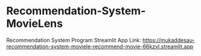 # Recommendation-System-MovieLens


Recommendation System Program Streamlit App Link:
https://mukaddesau-recommendation-system-moviele-recommend-movie-66kzvl.streamlit.app
